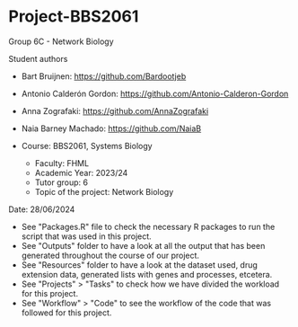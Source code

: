 # Project-BBS2061
Group 6C - Network Biology


Student authors
- Bart Bruijnen: https://github.com/Bardootjeb
- Antonio Calderón Gordon: https://github.com/Antonio-Calderon-Gordon
- Anna Zografaki: https://github.com/AnnaZografaki 
- Naia Barney Machado: https://github.com/NaiaB




- Course: BBS2061, Systems Biology
    - Faculty: FHML							
    - Academic Year: 2023/24
    - Tutor group: 6
    - Topic of the project: Network Biology

Date: 28/06/2024

- See "Packages.R" file to check the necessary R packages to run the script that was used in this project.
- See "Outputs" folder to have a look at all the output that has been generated throughout the course of our project.
- See "Resources" folder to have a look at the dataset used, drug extension data, generated lists with genes and processes, etcetera.
- See "Projects" > "Tasks" to check how we have divided the workload for this project.
- See "Workflow" > "Code" to see the workflow of the code that was followed for this project. 
